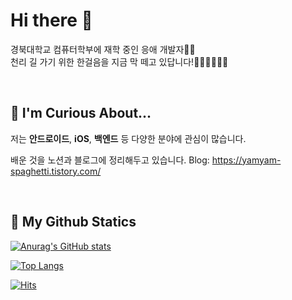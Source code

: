 # Hi there 👋
경북대학교 컴퓨터학부에 재학 중인 응애 개발자👶🏻  
천리 길 가기 위한 한걸음을 지금 막 떼고 있답니다!👩🏻‍🦯👩🏻‍🦯

 <br/>
 
## 📢 I'm Curious About...
저는 **안드로이드**, **iOS**, **백엔드** 등 다양한 분야에 관심이 많습니다.


배운 것을 노션과 블로그에 정리해두고 있습니다.
Blog: https://yamyam-spaghetti.tistory.com/


 <br/>
 
 ## 🔎 My Github Statics
 
[![Anurag's GitHub stats](https://github-readme-stats.vercel.app/api?username=KHyoseon&show_icons=true&locale=kr&hide=stars)](https://github.com/anuraghazra/github-readme-stats)
  
[![Top Langs](https://github-readme-stats.vercel.app/api/top-langs/?username=KHyoseon&layout=compact)](https://github.com/anuraghazra/github-readme-stats)
<!--show_icons=true&title_color=F0FFFF&text_color=F0FFFF&icon_color=00CED1&bg_color=00CED1,7FFFD4,00BFFF,4169E1-->
[![Hits](https://hits.seeyoufarm.com/api/count/incr/badge.svg?url=https%3A%2F%2Fgithub.com%2Fmadplay)](http://hits.seeyoufarm.com)

